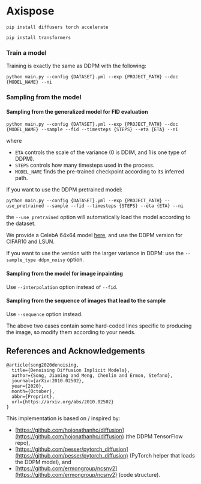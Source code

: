 # Axispose

```
pip install diffusers torch accelerate
```

```
pip install transformers
```


### Train a model
Training is exactly the same as DDPM with the following:
```
python main.py --config {DATASET}.yml --exp {PROJECT_PATH} --doc {MODEL_NAME} --ni
```

### Sampling from the model

#### Sampling from the generalized model for FID evaluation
```
python main.py --config {DATASET}.yml --exp {PROJECT_PATH} --doc {MODEL_NAME} --sample --fid --timesteps {STEPS} --eta {ETA} --ni
```
where 
- `ETA` controls the scale of the variance (0 is DDIM, and 1 is one type of DDPM).
- `STEPS` controls how many timesteps used in the process.
- `MODEL_NAME` finds the pre-trained checkpoint according to its inferred path.

If you want to use the DDPM pretrained model:
```
python main.py --config {DATASET}.yml --exp {PROJECT_PATH} --use_pretrained --sample --fid --timesteps {STEPS} --eta {ETA} --ni
```
the `--use_pretrained` option will automatically load the model according to the dataset.

We provide a CelebA 64x64 model [here](https://drive.google.com/file/d/1R_H-fJYXSH79wfSKs9D-fuKQVan5L-GR/view?usp=sharing), and use the DDPM version for CIFAR10 and LSUN.

If you want to use the version with the larger variance in DDPM: use the `--sample_type ddpm_noisy` option.

#### Sampling from the model for image inpainting 
Use `--interpolation` option instead of `--fid`.

#### Sampling from the sequence of images that lead to the sample
Use `--sequence` option instead.

The above two cases contain some hard-coded lines specific to producing the image, so modify them according to your needs.


## References and Acknowledgements
```
@article{song2020denoising,
  title={Denoising Diffusion Implicit Models},
  author={Song, Jiaming and Meng, Chenlin and Ermon, Stefano},
  journal={arXiv:2010.02502},
  year={2020},
  month={October},
  abbr={Preprint},
  url={https://arxiv.org/abs/2010.02502}
}
```


This implementation is based on / inspired by:

- [https://github.com/hojonathanho/diffusion](https://github.com/hojonathanho/diffusion) (the DDPM TensorFlow repo), 
- [https://github.com/pesser/pytorch_diffusion](https://github.com/pesser/pytorch_diffusion) (PyTorch helper that loads the DDPM model), and
- [https://github.com/ermongroup/ncsnv2](https://github.com/ermongroup/ncsnv2) (code structure).
